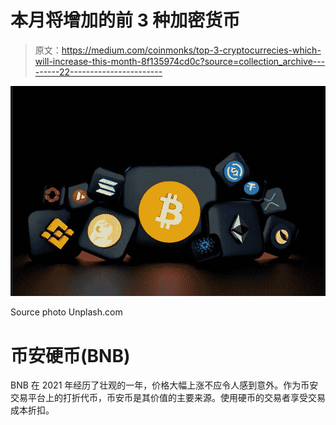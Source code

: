 # 本月将增加的前 3 种加密货币

> 原文：<https://medium.com/coinmonks/top-3-cryptocurrecies-which-will-increase-this-month-8f135974cd0c?source=collection_archive---------22----------------------->

![](img/eddee991b9b39ecbf2716ca4514149c1.png)

Source photo Unplash.com

# 币安硬币(BNB)

BNB 在 2021 年经历了壮观的一年，价格大幅上涨不应令人感到意外。作为币安交易平台上的打折代币，币安币是其价值的主要来源。使用硬币的交易者享受交易成本折扣。